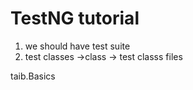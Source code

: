 # TestNG tutorial

1. we should have test suite
2. test classes ->class -> test classs files

<classes>
<class>taib.Basics<class>
</classes>

